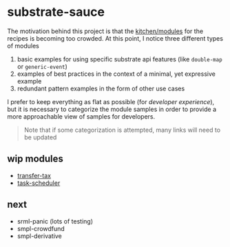 # substrate-sauce

The motivation behind this project is that the [kitchen/modules](https://github.com/substrate-developer-hub/recipes/tree/master/kitchen/modules) for the recipes is becoming too crowded. At this point, I notice three different types of modules

1. basic examples for using specific substrate api features (like `double-map` or `generic-event`)
2. examples of best practices in the context of a minimal, yet expressive example
3. redundant pattern examples in the form of other use cases

I prefer to keep everything as flat as possible (for *developer experience*), but it is necessary to categorize the module samples in order to provide a more approachable view of samples for developers.

> Note that if some categorization is attempted, many links will need to be updated

## wip modules

* [transfer-tax](./modules/tax)
* [task-scheduler](./module/scheduler)

## next

* srml-panic (lots of testing)
* smpl-crowdfund
* smpl-derivative